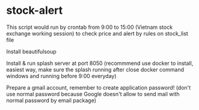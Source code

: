# stock-alert

This script would run by crontab from 9:00 to 15:00 (Vietnam stock exchange working session) to check price and alert by rules on stock_list file

Install beautifulsoup

Install & run splash server at port 8050 (recommmend use docker to install, easiest way, make sure the splash running after close docker command windows and running before 9:00 everyday)

Prepare a gmail account, remember to create application password! (don't use normal password because Google doesn't allow to send mail with normal password by email package)

